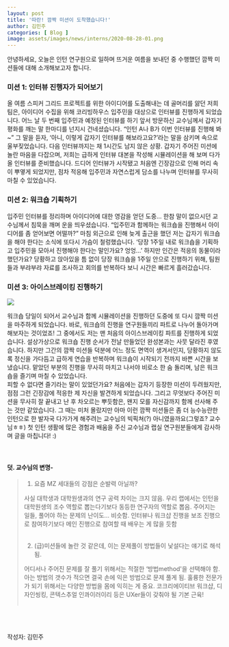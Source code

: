 ```yaml
---
layout: post
title: '따란! 깜짝 미션이 도착했습니다!'
author: 김민주
categories: [ Blog ]
image: assets/images/news/interns/2020-08-28-01.png
---
```

안녕하세요, 오늘은 인턴 연구원으로 일하며 뜨거운 여름을 보내던 중 수행했던 깜짝 미션들에 대해 소개해보고자 합니다. <br>
### **미션 1: 인터뷰 진행자가 되어보기**

올 여름 스피커 그리드 프로젝트를 위한 아이디어를 도출해내는 데 골머리를 앓던 저희 팀은, 아이디어 수집을 위해 코리빙하우스 입주민을 대상으로 인터뷰를 진행하게 되었습니다. 어느 날 두 번째 입주민과 예정된 인터뷰를 하기 앞서 방문하신 교수님께서 갑자기 평화를 깨는 말 한마디를 넌지시 건네셨습니다. “인턴 A나 B가 이번 인터뷰를 진행해 봐~” 그 말을 듣자, ‘아니, 이렇게 갑자기 인터뷰를 해보라고요?’라는 말을 삼키며 속으로 울부짖었습니다. 다음 인터뷰까지는 채 1시간도 남지 않은 상황. 갑자기 주어진 미션에 놀란 마음을 다잡으며, 저희는 급하게 인터뷰 대본을 작성해 시뮬레이션을 해 보며 다가올 인터뷰를 준비했습니다. 드디어 인터뷰가 시작됐고 처음엔 긴장감으로 인해 머리 속이 뿌옇게 되었지만, 점차 적응해 입주민과 자연스럽게 담소를 나누며 인터뷰를 무사히 마칠 수 있었습니다. <br>
### **미션 2: 워크숍 기획하기**

입주민 인터뷰를 정리하며 아이디어에 대한 영감을 얻던 도중… 한참 말이 없으시던 교수님께서 침묵을 깨며 운을 띄우셨습니다. “입주민과 함께하는 워크숍을 진행해서 아이디어를 좀 얻어보면 어떨까?” 마침 외근으로 인해 늦게 출근을 했던 저는 갑자기 워크숍을 해야 한다는 소식에 또다시 가슴이 철렁했습니다. ‘당장 1주일 내로 워크숍을 기획하고 입주민을 모아서 진행해야 한다는 말인가요? 엉엉…’ 하지만 인간은 적응의 동물이라 했던가요? 당황하고 앉아있을 틈 없이 당장 워크숍을 1주일 안으로 진행하기 위해, 팀원들과 부랴부랴 자료를 조사하고 회의를 반복하다 보니 시간은 빠르게 흘러갔습니다.<br>
### **미션 3: 아이스브레이킹 진행하기**

<img src="{{site.baseurl}}/assets/images/news/interns/2020-08-28-01.png">

워크숍 당일이 되어서 교수님과 함께 시뮬레이션을 진행하던 도중에 또 다시 깜짝 미션을 마주하게 되었습니다. 바로, 워크숍의 진행을 연구원들끼리 파트로 나누어 돌아가며 해보자는 것이었죠! 그 중에서도 저는 맨 처음의 아이스브레이킹 파트를 진행하게 되었습니다. 설상가상으로 워크숍 진행 순서가 전날 만들었던 완성본과는 사뭇 달라진 후였습니다. 하지만 그간의 깜짝 미션들 덕분에 어느 정도 면역이 생겨서인지, 당황하지 않도록 정신을 가다듬고 급하게 연습을 반복하며 워크숍이 시작되기 전까지 바쁜 시간을 보냈습니다. 맡았던 부분의 진행을 무사히 마치고 나서야 비로소 한 숨 돌리며, 남은 워크숍을 즐기며 마칠 수 있었습니다.<br>
피할 수 없다면 즐기라는 말이 있었던가요? 처음에는 갑자기 등장한 미션이 두려웠지만, 점점 그런 긴장감에 적응한 제 자신을 발견하게 되었습니다. 그리고 무엇보다 주어진 미션을 무사히 잘 끝내고 난 후 차오르는 뿌듯함은, 왠지 모를 자신감까지 함께 선사해 주는 것만 같았습니다. 그 때는 미처 몰랐지만 아마 이런 깜짝 미션들은 좀 더 능수능란한 인턴으로 한 발자국 다가가게 해주려는 교수님의 빅픽쳐(?) 아니였을까요(그렇죠? 교수님ㅎㅎ) 첫 인턴 생활에 많은 경험과 배움을 주신 교수님과 랩실 연구원분들에게 감사하며 글을 마칩니다! :) <br><br><br>
#### __덧. 교수님의 변명-__
>
> 1) 요즘 MZ 세대들의 강점은 순발력 아닐까?
>
> 사실 대학생과 대학원생과의 연구 공력 차이는 크지 않음. 
> 우리 랩에서는 인턴을 대학원생의 조수 역할로 뽑는다기보다 동등한 연구자의 역할로 뽑음. 주어지는 일들, 풀어야 하는 문제의 난이도… 비슷함.
> 인터뷰나 워크샵 진행을 보조 진행으로 참여하기보다 메인 진행으로 참여할 때 배우는 게 많을 듯함<br><br>
>
> 
>
> 2) (급)미션들에 놀란 것 같은데, 이는 문제풀이 방법들이 낯설다는 얘기로 해석됨.
>
>  어디서나 주어진 문제를 잘 풀기 위해서는 적절한 ‘방법method'을 선택해야 함.
>  아는 방법의 갯수가 적으면 결국 손에 익은 방법으로 문제 풀게 됨.
>  훌륭한 전문가가 되기 위해서는 다양한 방법을 몸에 익히는 게 중요.
>  코크리에이티브 워크샵, 디자인씽킹, 콘텍스추얼 인콰이러이리 등은 UXer들이 갖춰야 될 기본 근육!<br><br>

<br><br>

작성자: 김민주 <br>


